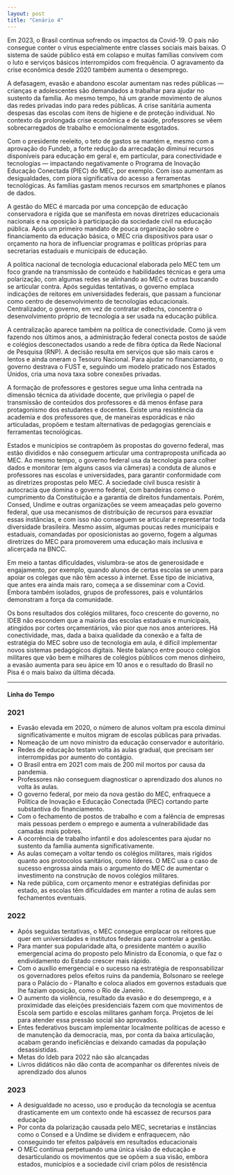 ```yaml
---
layout: post
title: "Cenário 4"
---
```


Em 2023, o Brasil continua sofrendo os impactos da Covid-19. O país não consegue conter o vírus <a data-balloon-length="xlarge" aria-label="Todas as pesquisas que mostram o impacto da COVID-19 estratificado por classe social mostra que os pobres estão mais propensos a serem infectados e morrerem. Em São Paulo, dois terços dos mortos ganhavam menos de 3 salários mínimos. Outro estudo, da Unifesp, mostra uma que os bairros com maior número de mortes por coronavírus 'estão relacionados de maneira mais intensa a locais com maior presença de autônomos, donas de casa e pessoas que usam o transporte público'" data-balloon-pos="up">especialmente entre classes sociais mais baixas</a>. O sistema de saúde público está em colapso e muitas famílias convivem com o luto e serviços básicos interrompidos com frequência. O agravamento da crise econômica desde 2020 também aumenta o desemprego.

A defasagem, evasão e abandono escolar aumentam nas redes públicas — crianças e adolescentes são demandados a trabalhar para ajudar no sustento da família. Ao mesmo tempo, há um grande movimento de alunos das redes privadas indo para redes públicas. A crise sanitária aumenta despesas das escolas com itens de higiene e de proteção individual. No contexto da prolongada crise econômica e de saúde, professores se vêem sobrecarregados de trabalho e emocionalmente esgotados.

Com o presidente reeleito, o teto de gastos se mantém e, mesmo com a aprovação do Fundeb, <a data-balloon-length="fit" aria-label="Em junho, a arrecadação do governo federal caiu 30% e voltou ao mesmo patamar registrado em 2005, segundo relatório divulgado pela Receita Federal. A arrecadação vinha em recuperação da queda registrada entre 2011 e 2015, fruto da crise econômica provocada pelo alto endividamento do governo, por meio de bancos públicos, para financiar crédito barato. Nos quatro anos desde 2015, a recuperação foi lenta - cerca de 10% no período. A pandemia coloca a arrecadação em um patamar mais baixo, mas há um possível 'tranco' de recuperação que devolverá o valor para um número um pouco maior mais rapidamente. Ainda não se sabe quanto. A certeza que se tem, porém, é que, com queda de arrecadação, o financiamento de projetos federais, educação inclusive, será inegavelmente impactado." data-balloon-pos="up">a forte redução da arrecadação diminui recursos disponíveis para educação em geral e, em particular, para conectividade e tecnologias — impactando negativamente o Programa de Inovação Educação Conectada (PIEC) do MEC, por exemplo. Com isso aumentam as desigualdades, com piora significativa do acesso a ferramentas tecnológicas</a>. <a data-balloon-length="fit" aria-label="O consumo das famílias no Brasil durante o primeiro trimestre caiu 2%, segundo o IBGE. Trata-se da maior queda desde o 'apagão do setor elétrico, em 2001, quando houve racionamento de energia'.  A expectativa é que o índice para o segundo trimestre, com efeitos da pandemia nos três meses, indique uma queda ainda maior. Segundo a Ipsos, os gastos das famílias subiram 60% durante a pandemia." data-balloon-pos="up">As famílias gastam menos recursos em smartphones e planos de dados</a>. 

A gestão do MEC é marcada por uma concepção de educação conservadora e rígida que se manifesta em novas diretrizes educacionais nacionais e na oposição à participação da sociedade civil na educação pública. Após um primeiro mandato de pouca organização sobre o financiamento da educação básica, o MEC cria dispositivos para usar o orçamento na hora de influenciar programas e políticas próprias para secretarias estaduais e municipais de educação.

A política nacional de tecnologia educacional elaborada pelo MEC tem um foco grande na transmissão de conteúdo e habilidades técnicas e gera uma polarização, com algumas redes se alinhando ao MEC e outras buscando se articular contra. Após seguidas tentativas, o governo emplaca indicações de reitores em universidades federais, que passam a funcionar como centro de desenvolvimento de tecnologias educacionais. Centralizador, o governo, em vez de contratar edtechs, concentra o desenvolvimento próprio de tecnologia a ser usada na educação pública. 

A centralização aparece também na política de conectividade. Como já vem fazendo nos últimos anos, a administração federal conecta postos de saúde e colégios desconectados usando a rede de fibra óptica da Rede Nacional de Pesquisa (RNP). A decisão resulta em serviços que são mais caros e lentos e ainda oneram o Tesouro Nacional. Para ajudar no financiamento, o governo destrava o FUST e, seguindo um modelo praticado nos Estados Unidos, cria uma nova taxa sobre conexões privadas.

A formação de professores e gestores segue uma linha centrada na dimensão técnica da atividade docente, que privilegia o papel de transmissão de conteúdos dos professores e dá menos ênfase para protagonismo dos estudantes e docentes. Existe uma resistência da academia e dos professores que, de maneiras esporádicas e não articuladas, propõem e testam alternativas de pedagogias gerenciais e ferramentas tecnológicas.

Estados e municípios se contrapõem às propostas do governo federal, mas estão divididos e não conseguem articular uma contraproposta unificada ao MEC. Ao mesmo tempo, o governo federal usa da tecnologia para colher dados e monitorar (em alguns casos via câmeras) a conduta de alunos e professores nas escolas e universidades, para garantir conformidade com as diretrizes propostas pelo MEC. A sociedade civil busca resistir à autocracia que domina o governo federal, com bandeiras como o cumprimento da Constituição e a garantia de direitos fundamentais. Porém, Consed, Undime e outras organizações se veem ameaçadas pelo governo federal, que usa mecanismos de distribuição de recursos para esvaziar essas instâncias, e com isso não conseguem se articular e representar toda diversidade brasileira. Mesmo assim, algumas poucas redes municipais e estaduais, comandadas por oposicionistas ao governo, fogem a algumas diretrizes do MEC para promoverem uma educação mais inclusiva e alicerçada na BNCC.

Em meio a tantas dificuldades, vislumbra-se atos de generosidade e engajamento, por exemplo, quando alunos de certas escolas se unem para apoiar os colegas que não têm acesso à internet. Esse tipo de iniciativa, que antes era ainda mais raro, começa a se disseminar com a Covid. Embora também isolados, grupos de professores, pais e voluntários demonstram a força da comunidade. 

Os bons resultados dos colégios militares, foco crescente do governo, no IDEB não escondem que a maioria das escolas estaduais e municipais, atingidos por cortes orçamentários, vão pior que nos anos anteriores. Há conectividade, mas, dada a baixa qualidade da conexão e a falta de estratégia do MEC sobre uso de tecnologia em aula, é difícil implementar novos sistemas pedagógicos digitais. Neste balanço entre pouco colégios militares que vão bem e milhares de colégios públicos com menos dinheiro, a evasão aumenta para seu ápice em 10 anos e o resultado do Brasil no Pisa é o mais baixo da última década. 



<hr>

#### Linha do Tempo


### 2021

- Evasão elevada em 2020, o número de alunos voltam pra escola diminui significativamente e muitos migram de escolas públicas para privadas.
- Nomeação de um novo ministro da educação conservador e autoritário.
- Redes de educação testam volta às aulas gradual, que precisam ser interrompidas por aumento do contágio. 
- O Brasil entra em 2021 com mais de 200 mil mortos por causa da pandemia. 
- Professores não conseguem diagnosticar o aprendizado dos alunos no volta às aulas.
- O governo federal, por meio da nova gestão do MEC, enfraquece a Política de Inovação e Educação Conectada (PIEC) cortando parte substantiva do financiamento.
- Com o fechamento de postos de trabalho e com a falência de empresas mais pessoas perdem o emprego e aumenta a vulnerabilidade das camadas mais pobres.  
- A ocorrência de trabalho infantil e dos adolescentes para ajudar no sustento da família aumenta significativamente. 
- As aulas começam a voltar tendo os colégios militares, mais rígidos quanto aos protocolos sanitários, como líderes. O MEC usa o caso de sucesso engrossa ainda mais o argumento do MEC de aumentar o investimento na construção de novos colégios militares.
- Na rede pública, com orçamento menor e estratégias definidas por estado, as escolas têm dificuldades em manter a rotina de aulas sem fechamentos eventuais.

### 2022


- Após seguidas tentativas, o MEC consegue emplacar os reitores que quer em universidades e institutos federais para controlar a gestão.
- Para manter sua popularidade alta, o presidente mantém o auxílio emergencial acima do proposto pelo Ministro da Economia, o que faz o endividamento do Estado crescer mais rápido.
- Com o auxílio emergencial e o sucesso na estratégia de responsabilizar os governadores pelos efeitos ruins da pandemia, Bolsonaro se reelege para o Palácio do - Planalto e coloca aliados em governos estaduais que lhe faziam oposição, como o Rio de Janeiro.
- O aumento da violência, resultado da evasão e do desemprego, e a proximidade das eleições presidenciais fazem com que movimentos de Escola sem partido e escolas militares ganham força. Projetos de lei para atender essa pressão social são aprovados.
- Entes federativos buscam implementar localmente políticas de acesso e de manutenção da democracia, mas, por conta da baixa articulação, acabam gerando ineficiências e deixando camadas da população desassistidas.
- Metas do Ideb para 2022 não são alcançadas
- Livros didáticos não dão conta de acompanhar os diferentes níveis de aprendizado dos alunos


### 2023

- A desigualdade no acesso, uso e produção da tecnologia se acentua drasticamente em um contexto onde há escassez de recursos para educação
- Por conta da polarização causada pelo MEC, secretarias e instâncias como o Consed e a Undime se dividem e enfraquecem, não conseguindo ter efeitos palpáveis em resultados educacionais
- O MEC continua perpetuando uma única visão de educação e desarticulando os movimentos que se opõem a sua visão, embora estados, municípios e a sociedade civil criam pólos de resistência 




